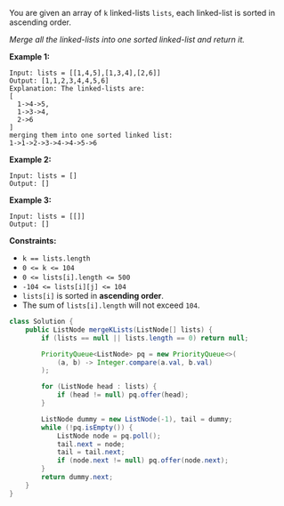 You are given an array of `k` linked-lists `lists`, each linked-list is sorted in ascending order.

*Merge all the linked-lists into one sorted linked-list and return it.*

 

**Example 1:**

```
Input: lists = [[1,4,5],[1,3,4],[2,6]]
Output: [1,1,2,3,4,4,5,6]
Explanation: The linked-lists are:
[
  1->4->5,
  1->3->4,
  2->6
]
merging them into one sorted linked list:
1->1->2->3->4->4->5->6
```

**Example 2:**

```
Input: lists = []
Output: []
```

**Example 3:**

```
Input: lists = [[]]
Output: []
```

 

**Constraints:**

- `k == lists.length`
- `0 <= k <= 104`
- `0 <= lists[i].length <= 500`
- `-104 <= lists[i][j] <= 104`
- `lists[i]` is sorted in **ascending order**.
- The sum of `lists[i].length` will not exceed `104`.

```java
class Solution {
    public ListNode mergeKLists(ListNode[] lists) {
        if (lists == null || lists.length == 0) return null;

        PriorityQueue<ListNode> pq = new PriorityQueue<>(
            (a, b) -> Integer.compare(a.val, b.val)
        );

        for (ListNode head : lists) {
            if (head != null) pq.offer(head);
        }

        ListNode dummy = new ListNode(-1), tail = dummy;
        while (!pq.isEmpty()) {
            ListNode node = pq.poll();
            tail.next = node;
            tail = tail.next;
            if (node.next != null) pq.offer(node.next); 
        }
        return dummy.next;        
    }
}
```

